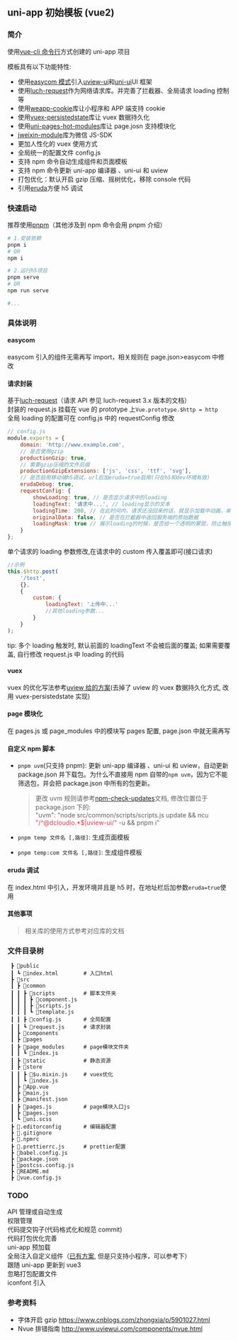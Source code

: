 ## uni-app 初始模板 (vue2)

### 简介

使用[vue-cli 命令行](https://uni-app.dcloud.io/quickstart?id=_2-%e9%80%9a%e8%bf%87vue-cli%e5%91%bd%e4%bb%a4%e8%a1%8c)方式创建的 uni-app 项目

模板具有以下功能特性:

-   使用[easycom 模式](https://uni-app.dcloud.io/collocation/pages?id=easycom)引入[uview-ui](http://www.uviewui.com/)和[uni-ui](https://github.com/dcloudio/uni-ui)UI 框架
-   使用[luch-request](https://www.quanzhan.co/luch-request/guide/3.x/)作为网络请求库。并完善了拦截器、全局请求 loading 控制等
-   使用[weapp-cookie](https://github.com/charleslo1/weapp-cookie#readme)库让小程序和 APP 端支持 cookie
-   使用[vuex-persistedstate](https://github.com/robinvdvleuten/vuex-persistedstate#readme)库让 vuex 数据持久化
-   使用[uni-pages-hot-modules](https://github.com/devilwjp/uni-pages-hot-modules#readme)库让 page.josn 支持模块化
-   [jweixin-module](https://github.com/zhetengbiji/jweixin-module#readme)库为微信 JS-SDK
-   更加人性化的 vuex 使用方式
-   全局统一的配置文件 config.js
-   支持 npm 命令自动生成组件和页面模板
-   支持 npm 命令更新 uni-app 编译器 、uni-ui 和 uview
-   打包优化：默认开启 gzip 压缩、摇树优化，移除 console 代码
-   引用[eruda](https://github.com/liriliri/eruda/blob/master/doc/README_CN.md)方便 h5 调试

### 快速启动

推荐使用[pnpm](https://www.pnpm.cn/)（其他涉及到 npm 命令会用 pnpm 介绍）

```bash
# 1.安装依赖
pnpm i
# OR
npm i

# 2.运行h5项目
pnpm serve
# OR
npm run serve

#...
```

### 具体说明

#### easycom

easycom 引入的组件无需再写 import，相关规则在 page.json>easycom 中修改

#### 请求封装

基于[luch-request](https://www.quanzhan.co/luch-request/guide/3.x/)（请求 API 参见 luch-request 3.x 版本的文档）  
封装的 request.js 挂载在 vue 的 prototype 上`Vue.prototype.$http = http`  
全局 loading 的配置可在 config.js 中的 requestConfig 修改

```js
// config.js
module.exports = {
    domain: 'http://www.example.com',
    // 是否使用gzip
    productionGzip: true,
    // 需要gzip压缩的文件后缀
    productionGzipExtensions: ['js', 'css', 'ttf', 'svg'],
    // 是否启用移动端h5调试，url后加eruda=true启用(只在h5和dev环境有效)
    erudaDebug: true,
    requestConfig: {
        showLoading: true, // 是否显示请求中的loading
        loadingText: '请求中...', // loading显示的文本
        loadingTime: 200, // 在此时间内，请求还没回来的话，就显示加载中动画，单位ms
        originalData: false, // 是否在拦截器中返回服务端的原始数据
        loadingMask: true // 展示loading的时候，是否给一个透明的蒙层，防止触摸穿透
    }
};
```

单个请求的 loading 参数修改,在请求中的 custom 传入覆盖即可(接口请求)

```js
//示例
this.$http.post(
    '/test',
    {},
    {
        custom: {
            loadingText: '上传中...'
            //其他loading参数...
        }
    }
);
```

tip: 多个 loading 触发时, 默认前面的 loadingText 不会被后面的覆盖; 如果需要覆盖, 自行修改 request.js 中 loading 的代码

#### vuex

vuex 的优化写法参考[uview 给的方案](http://www.uviewui.com/guide/globalVariable.html#%E5%85%B7%E4%BD%93%E5%AE%9E%E7%8E%B0)(去掉了 uview 的 vuex 数据持久化方式, 改用 vuex-persistedstate 实现)

#### page 模块化

在 pages.js 或 page_modules 中的模块写 pages 配置, page.json 中就无需再写

#### 自定义 npm 脚本

-   `pnpm uvm`(只支持 pnpm): 更新 uni-app 编译器 、uni-ui 和 uview，自动更新 package.json 并下载包。为什么不直接用 npm 自带的`npm uvm`，因为它不能筛选包，并会把 package.json 中所有的包更新。

    > 更改 uvm 规则请参考[npm-check-updates](https://github.com/raineorshine/npm-check-updates)文档, 修改位置位于 package.json 下的:  
    > "uvm": "node src/common/scripts/scripts.js update && ncu <font color=#d73a49>\"/^@dcloudio.\*\$|uview-ui/\"</font> -u && pnpm i"

-   `pnpm temp 文件名 [,路径]`: 生成页面模板
-   `pnpm temp:com 文件名 [,路径]`: 生成组件模板

#### eruda 调试

在 index.html 中引入，开发环境并且是 h5 时，在地址栏后加参数`eruda=true`使用

#### 其他事项

> 相关库的使用方式参考对应库的文档

### 文件目录树

```
 ┣ 📂public
 ┃ ┗ 📜index.html        # 入口html
 ┣ 📂src
 ┃ ┣ 📂common
 ┃ ┃ ┣ 📂scripts         # 脚本文件夹
 ┃ ┃ ┃ ┣ 📜component.js
 ┃ ┃ ┃ ┣ 📜scripts.js
 ┃ ┃ ┃ ┗ 📜template.js
 ┃ ┃ ┣ 📜config.js       # 全局配置
 ┃ ┃ ┗ 📜request.js      # 请求封装
 ┃ ┣ 📂components
 ┃ ┣ 📂pages
 ┃ ┣ 📂page_modules      # page模块文件夹
 ┃ ┃ ┗ 📜index.js
 ┃ ┣ 📂static            # 静态资源
 ┃ ┣ 📂store
 ┃ ┃ ┣ 📜$u.mixin.js     # vuex优化
 ┃ ┃ ┗ 📜index.js
 ┃ ┣ 📜App.vue
 ┃ ┣ 📜main.js
 ┃ ┣ 📜manifest.json
 ┃ ┣ 📜pages.js          # page模块入口js
 ┃ ┣ 📜pages.json
 ┃ ┗ 📜uni.scss
 ┣ 📜.editorconfig       # 编辑器配置
 ┣ 📜.gitignore
 ┣ 📜.npmrc
 ┣ 📜.prettierrc.js      # prettier配置
 ┣ 📜babel.config.js
 ┣ 📜package.json
 ┣ 📜postcss.config.js
 ┣ 📜README.md
 ┣ 📜vue.config.js
```

### TODO

API 管理或自动生成  
权限管理  
代码提交钩子(代码格式化和规范 commit)  
代码打包优化完善  
uni-app 预加载  
全局注入自定义组件（[已有方案](https://zhuanlan.zhihu.com/p/183919769), 但是只支持小程序，可以参考下）  
跟随 uni-app 更新到 vue3  
忽略打包配置文件  
iconfont 引入

### 参考资料

-   字体开启 gzip https://www.cnblogs.com/zhongxia/p/5901027.html
-   Nvue 排错指南 http://www.uviewui.com/components/nvue.html
